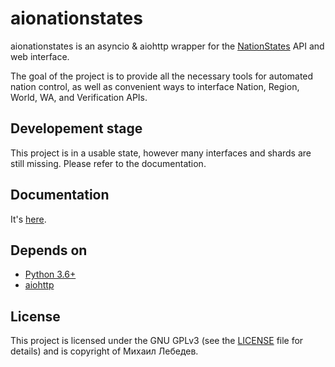 # aionationstates

aionationstates is an asyncio & aiohttp wrapper for the [NationStates](https://www.nationstates.net/) API and web interface. 

The goal of the project is to provide all the necessary tools for automated nation control, as well as convenient ways to interface Nation, Region, World, WA, and Verification APIs.

## Developement stage

This project is in a usable state, however many interfaces and shards are still missing. Please refer to the documentation.

## Documentation

It's [here](https://micha030201.github.io/aionationstates/).

## Depends on

* [Python 3.6+](https://python.org/)
* [aiohttp](https://aiohttp.readthedocs.io/)

## License

This project is licensed under the GNU GPLv3 (see the [LICENSE](LICENSE) file for details) and is copyright of Михаил Лебедев.


